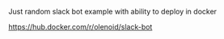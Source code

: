 Just random slack bot example with ability to deploy in docker

https://hub.docker.com/r/olenoid/slack-bot

